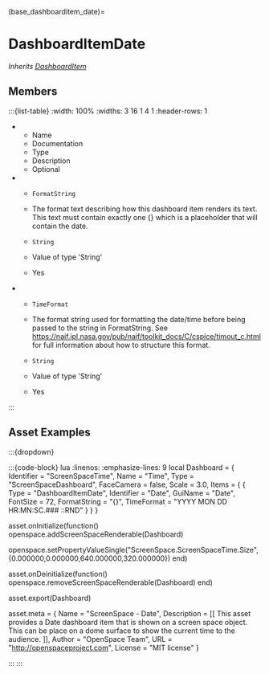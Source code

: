 



(base_dashboarditem_date)=
# DashboardItemDate

_Inherits [DashboardItem](#DashboardItem)_




## Members


:::{list-table}
:width: 100%
:widths: 3 16 1 4 1
:header-rows: 1
*   - Name
    - Documentation
    - Type
    - Description
    - Optional

*   - `FormatString`
    - The format text describing how this dashboard item renders its text. This text must contain exactly one {} which is a placeholder that will contain the date.
    - `String`
    
    - Value of type 'String' 
    
    - Yes
    
*   - `TimeFormat`
    - The format string used for formatting the date/time before being passed to the string in FormatString. See https://naif.jpl.nasa.gov/pub/naif/toolkit_docs/C/cspice/timout_c.html for full information about how to structure this format.
    - `String`
    
    - Value of type 'String' 
    
    - Yes
    
:::











## Asset Examples


:::{dropdown} 

:::{code-block} lua
:linenos:
:emphasize-lines: 9
local Dashboard = {
  Identifier = "ScreenSpaceTime",
  Name = "Time",
  Type = "ScreenSpaceDashboard",
  FaceCamera = false,
  Scale = 3.0,
  Items = {
    {
      Type = "DashboardItemDate",
      Identifier = "Date",
      GuiName = "Date",
      FontSize = 72,
      FormatString = "{}",
      TimeFormat = "YYYY MON DD HR:MN:SC.### ::RND"
    }
  }
}


asset.onInitialize(function()
  openspace.addScreenSpaceRenderable(Dashboard)

  openspace.setPropertyValueSingle("ScreenSpace.ScreenSpaceTime.Size", {0.000000,0.000000,640.000000,320.000000})
end)

asset.onDeinitialize(function()
  openspace.removeScreenSpaceRenderable(Dashboard)
end)

asset.export(Dashboard)



asset.meta = {
  Name = "ScreenSpace - Date",
  Description = [[
    This asset provides a Date dashboard item that is shown on a screen space object.
    This can be place on a dome surface to show the current time to the audience.
  ]],
  Author = "OpenSpace Team",
  URL = "http://openspaceproject.com",
  License = "MIT license"
}

:::
:::


